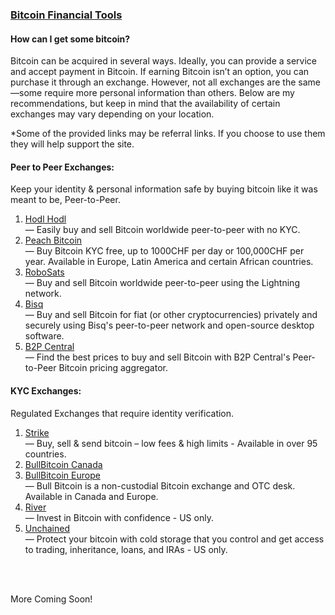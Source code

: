 ### [Bitcoin Financial Tools](#buying-bitcoin)


<h4 class="text-2xl pb-4 text-[#f7931a] font-semibold">How can I get some bitcoin?</h4>

Bitcoin can be acquired in several ways. Ideally, you can provide a service and accept payment in Bitcoin. If earning Bitcoin isn’t an option, you can purchase it through an exchange. However, not all exchanges are the same—some require more personal information than others. Below are my recommendations, but keep in mind that the availability of certain exchanges may vary depending on your location.

<p class ="py-2 text-sm">*Some of the provided links may be referral links. If you choose to use them they will help support the site. </p>

<h4 class="text-2xl py-4 text-[#f7931a] font-semibold">Peer to Peer Exchanges:</h4>

<p class ="pb-2">Keep your identity & personal information safe by buying bitcoin like it was meant to be, Peer-to-Peer.</p>

<ol class="space-y-4">
    <li class="py-2 max-w-lg">
        <a class="underline text-xl text-blue-400 hover:text-[#625F5E] font-semibold" href="https://hodlhodl.com/join/VXFW" target="_blank" rel="noopener noreferrer">Hodl Hodl</a>
    </li>
    <span> — Easily buy and sell Bitcoin worldwide peer-to-peer with no KYC. </span>
    <li class="py-2 max-w-lg">
        <a class="underline text-xl text-blue-400 hover:text-[#625F5E] font-semibold" href="https://peachbitcoin.com/referral?code=PR36DE" target="_blank" rel="noopener noreferrer">Peach Bitcoin</a>
    </li>  
    <span> — Buy Bitcoin KYC free, up to 1000CHF per day or 100,000CHF per year. Available in Europe, Latin America and certain African countries.</span>
    <li class="py-2 max-w-lg">
        <a class="underline  text-xl text-blue-400 hover:text-[#625F5E] font-semibold" href="https://learn.robosats.com/" target="_blank" rel="noopener noreferrer">RoboSats</a>
    </li>  
    <span> — Buy and sell Bitcoin worldwide peer-to-peer using the Lightning network. </span>
    <li class="py-2 max-w-lg">
        <a class="underline  text-xl text-blue-400 hover:text-[#625F5E] font-semibold" href="https://bisq.network/" target="_blank" rel="noopener noreferrer">Bisq</a>
    </li>
    <span> — Buy and sell Bitcoin for fiat (or other cryptocurrencies) privately and securely using Bisq's peer-to-peer network and open-source desktop software. </span>
    <li class="py-2 max-w-lg">
        <a class="underline  text-xl text-blue-400 hover:text-[#625F5E] font-semibold" href="https://www.b2p-central.com/" target="_blank" rel="noopener noreferrer">B2P Central</a>
    </li>
    <span> — Find the best prices to buy and sell Bitcoin with B2P Central's Peer-to-Peer Bitcoin pricing aggregator.</span>
</ol>

<h4 class="text-2xl py-4 text-[#f7931a] font-semibold">KYC Exchanges:</h4>


<p class ="pb-2">Regulated Exchanges that require identity verification.</p>

<ol class="space-y-4">
    <li class="py-2 max-w-lg">
        <a class="underline text-blue-400 hover:text-[#625F5E] font-semibold" href="https://invite.strike.me/OKENOF" target="_blank" rel="noopener noreferrer">Strike</a>
    </li>
    <span> — Buy, sell & send bitcoin – low fees & high limits - Available in over 95 countries. </span>
    <li class="py-2 max-w-lg">
        <a class="underline text-blue-400 hover:text-[#625F5E] font-semibold" href="https://mission.bullbitcoin.com/bayer" target="_blank" rel="noopener noreferrer">BullBitcoin Canada</a>
    </li>
    <li class="py-2 max-w-lg">
        <a class="underline text-blue-400 hover:text-[#625F5E] font-semibold" href="https://app.bullbitcoin.com/" target="_blank" rel="noopener noreferrer">BullBitcoin Europe</a>
    </li>
    <span> — Bull Bitcoin is a non-custodial Bitcoin exchange and OTC desk. Available in Canada and Europe. </span>
    <li class="py-2 max-w-lg">
        <a class="underline text-blue-400 hover:text-[#625F5E] font-semibold" href="https://river.com/" target="_blank" rel="noopener noreferrer">River</a>
    </li>
    <span> — Invest in Bitcoin with confidence - US only. </span>
    <li class="py-2 max-w-lg">
        <a class="underline text-blue-400 hover:text-[#625F5E] font-semibold" href="https://unchained.com/" target="_blank" rel="noopener noreferrer">Unchained</a>
    </li>
    <span> — Protect your bitcoin with cold storage that you control and get access to trading, inheritance, loans, and IRAs - US only. </span>
</ol>

<br>
<br>

More Coming Soon!


